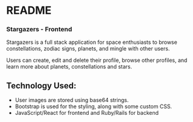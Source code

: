 # README
### Stargazers - Frontend

Stargazers is a full stack application for space enthusiasts to browse constellations, zodiac signs, planets, and mingle with other users.

Users can create, edit and delete their profile, browse other profiles, and learn more about planets, constellations and stars.


## Technology Used:
- User images are stored using base64 strings.
- Bootstrap is used for the styling, along with some custom CSS.
- JavaScript/React for frontend and Ruby/Rails for backend
